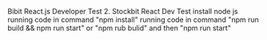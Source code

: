Bibit React.js Developer Test
2. Stockbit React Dev Test
    install node js
    running code in command "npm install"
    running code in command "npm run build && npm run start" or "npm rub bulid" and then "npm run start"